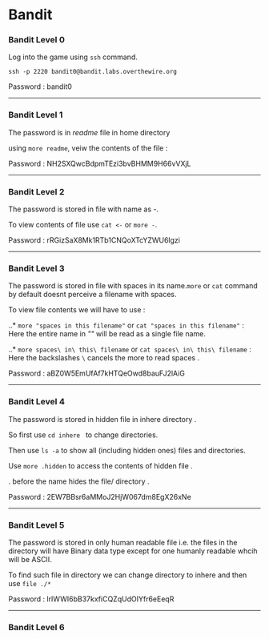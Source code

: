 # Bandit
### Bandit Level 0 
Log into the game using `ssh` command.   

`ssh -p 2220 bandit0@bandit.labs.overthewire.org`  

Password : bandit0

------------------------------

### Bandit Level 1
The password is in *readme* file in home directory

using `more readme`, veiw the contents of the file :  

Password : NH2SXQwcBdpmTEzi3bvBHMM9H66vVXjL

------------------------------

### Bandit Level 2 
The password is stored in file with name as *-*.   

To view contents of file use `cat <-` or `more -`.  

Password : rRGizSaX8Mk1RTb1CNQoXTcYZWU6lgzi

---------------------------------------

### Bandit Level 3 
The password is stored in file with spaces in its name.`more` or `cat` command by default doesnt perceive a filename with spaces. 

To view file contents we will have to use :

..* `more "spaces in this filename"` or `cat "spaces in this filename"` : Here the entire name in *""* will be read as a single file name.  

..* `more spaces\ in\ this\ filename` or `cat spaces\ in\ this\ filename` : Here the backslashes `\` cancels the more to read spaces .  

Password : aBZ0W5EmUfAf7kHTQeOwd8bauFJ2lAiG  

--------------------------------------------

### Bandit Level 4
The password is stored in hidden file in inhere directory .

So first use `cd inhere ` to change directories.  

Then use `ls -a` to show all (including hidden ones) files and directories.  

Use `more .hidden` to access the contents of hidden file .  

. before the name hides the file/ directory .

Password : 2EW7BBsr6aMMoJ2HjW067dm8EgX26xNe

------------------------------------------------

### Bandit Level 5
The password is stored in only human readable file i.e. the files in the directory will have Binary data type except for one humanly readable whcih will be ASCII.  

To find such file in directory we can change directory to inhere and then use `file ./*`  

Password : lrIWWI6bB37kxfiCQZqUdOIYfr6eEeqR

--------------------------------------------

### Bandit Level 6


 
